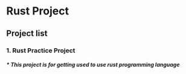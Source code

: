 Rust Project
===============================================
## Project list

### 1. Rust Practice Project
#####    * This project is for getting used to use rust programming language


